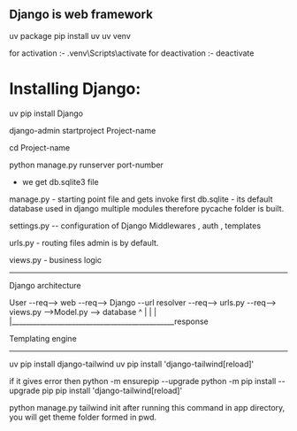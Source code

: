 Django is web framework
------------------------
uv package 
pip install uv
uv venv

for activation   :- .venv\Scripts\activate
for deactivation :- deactivate

# Installing Django:
uv pip install Django

django-admin startproject Project-name

cd Project-name

python manage.py runserver port-number
- we get db.sqlite3 file

manage.py - starting point file and gets invoke first
db.sqlite - its default database used in django
multiple modules therefore pycache folder is built.

settings.py -- configuration of Django
Middlewares , auth , templates

urls.py - routing files
admin is by default.

views.py - business logic

------------------------------------------------------------
Django architecture

User --req--> web --req--> Django --url resolver --req--> urls.py --req--> views.py -->Model.py --> database      ^                                                 |
                              |                                                 |
                              |______________________________________________response


Templating engine

----------------------------
uv pip install django-tailwind
uv pip install 'django-tailwind[reload]'

if it gives error then 
python -m ensurepip --upgrade
python -m pip install --upgrade pip
pip install 'django-tailwind[reload]'

python manage.py tailwind init 
after running this command in app directory, you will get theme folder formed in pwd.


